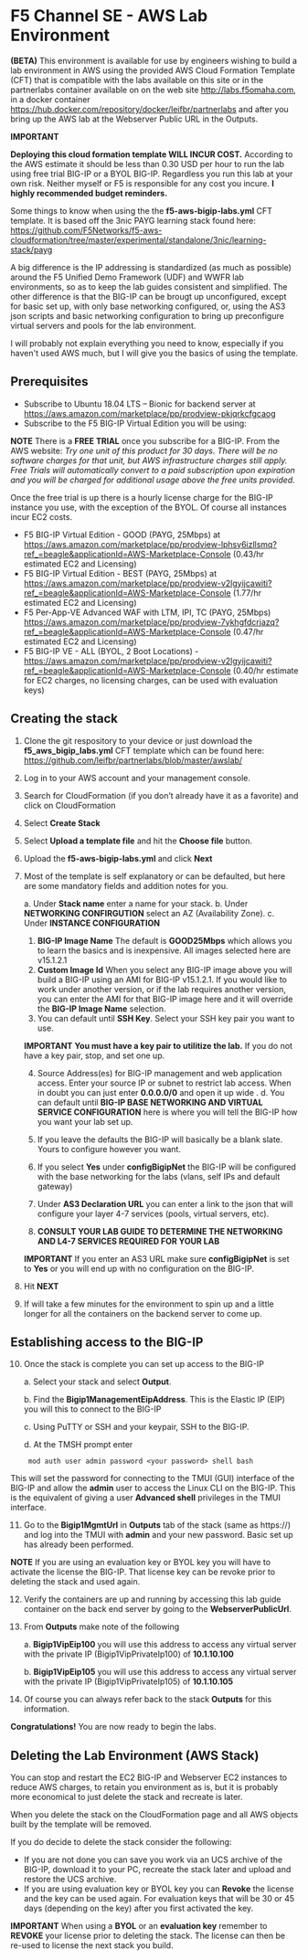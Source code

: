 F5 Channel SE - AWS Lab Environment
===================================
**(BETA)**
This environment is available for use by engineers wishing to build a lab environment in AWS using the provided AWS Cloud Formation Template (CFT) that is compatible with the labs available on this site or in the partnerlabs container available on on the web site http://labs.f5omaha.com, in a docker container https://hub.docker.com/repository/docker/leifbr/partnerlabs and after you bring up the AWS lab at the Webserver Public URL in the Outputs.

**IMPORTANT**

**Deploying this cloud formation template WILL INCUR COST.** According to the AWS estimate it should be less than 0.30 USD per hour to run the lab using free trial BIG-IP or a BYOL BIG-IP.  Regardless you run this lab at your own risk. Neither myself or F5 is responsible for any cost you incure. 
**I highly recommended budget reminders.**

Some things to know when using the the **f5-aws-bigip-labs.yml** CFT template.  It is based off the 3nic PAYG learning stack found here: https://github.com/F5Networks/f5-aws-cloudformation/tree/master/experimental/standalone/3nic/learning-stack/payg

A big difference is the IP addressing is standardized (as much as possible) around the F5 Unified Demo Framework (UDF) and WWFR lab environments, so as to keep the lab guides consistent and simplified.  The other difference is that the BIG-IP can be brougt up unconfigured, except for basic set up, with only base networking configured, or, using the AS3 json scripts and basic networking configuration to bring up preconfigure virtual servers and pools for the lab environment.

I will probably not explain everything you need to know, especially if you haven't used AWS much, but I will give you the basics of using the template.

Prerequisites
-------------
- Subscribe to Ubuntu 18.04 LTS – Bionic for backend server at https://aws.amazon.com/marketplace/pp/prodview-pkjqrkcfgcaog
- Subscribe to the F5 BIG-IP Virtual Edition you will be using:

**NOTE**
There is a **FREE TRIAL** once you subscribe for a BIG-IP. From the AWS website:
*Try one unit of this product for 30 days. There will be no software charges for that unit, but AWS infrastructure charges still apply. Free Trials will automatically convert to a paid subscription upon expiration and you will be charged for additional usage above the free units provided.*  

Once the free trial is up there is a hourly license charge for the BIG-IP instance you use, with the exception of the BYOL. Of course all instances incur EC2 costs.

   - F5 BIG-IP Virtual Edition - GOOD (PAYG, 25Mbps) at https://aws.amazon.com/marketplace/pp/prodview-lphsy6izllsmq?ref_=beagle&applicationId=AWS-Marketplace-Console (0.43/hr estimated EC2 and Licensing)
   - F5 BIG-IP Virtual Edition - BEST (PAYG, 25Mbps) at https://aws.amazon.com/marketplace/pp/prodview-v2lgyijcawiti?ref_=beagle&applicationId=AWS-Marketplace-Console (1.77/hr estimated EC2 and Licensing)
   - F5 Per-App-VE Advanced WAF with LTM, IPI, TC (PAYG, 25Mbps) https://aws.amazon.com/marketplace/pp/prodview-7ykhgfdcrjazq?ref_=beagle&applicationId=AWS-Marketplace-Console (0.47/hr estimated EC2 and Licensing)
   - F5 BIG-IP VE - ALL (BYOL, 2 Boot Locations) - https://aws.amazon.com/marketplace/pp/prodview-v2lgyijcawiti?ref_=beagle&applicationId=AWS-Marketplace-Console (0.40/hr estimate for EC2 charges, no licensing charges, can be used with evaluation keys)
   

Creating the stack
------------------

1. Clone the git respository to your device or just download the **f5_aws_bigip_labs.yml** CFT template which can be found here: https://github.com/leifbr/partnerlabs/blob/master/awslab/
2. Log in to your AWS account and your management console.
3. Search for CloudFormation (if you don’t already have it as a favorite) and click on CloudFormation
4. Select **Create Stack**
5. Select **Upload a template file** and hit the **Choose file** button.
6. Upload the **f5-aws-bigip-labs.yml** and click **Next**
7. Most of the template is self explanatory or can be defaulted, but here are some mandatory fields and addition notes for you.

   a. Under **Stack name** enter a name for your stack.
   b. Under **NETWORKING CONFIRGUTION** select an AZ (Availability Zone).
   c. Under **INSTANCE CONFIGURATION**

      1. **BIG-IP Image Name** The default is **GOOD25Mbps** which allows you to learn the basics and is inexpensive. All images selected here are v15.1.2.1
      2. **Custom Image Id** When you select any BIG-IP image above you will build a BIG-IP using an AMI for BIG-IP v15.1.2.1.  If you would like to work under another version, or if the lab requires another version, you can enter the AMI for that BIG-IP image here and it will override the **BIG-IP Image Name** selection.
      3. You can default until **SSH Key**.  Select your SSH key pair you want to use. 

      **IMPORTANT**
      **You must have a key pair to utilitize the lab.**  If you do not have a key pair, stop, and set one up.
 
      4. Source Address(es) for BIG-IP management and web application access. Enter your source IP or subnet to restrict lab access.  When in doubt you can just enter **0.0.0.0/0** and open it up wide .
   d. You can default until **BIG-IP BASE NETWORKING AND VIRTUAL SERVICE CONFIGURATION** here is where you will tell the BIG-IP how you want your lab set up.

      1. If you leave the defaults the BIG-IP will basically be a blank slate.  Yours to configure however you want.
      2. If you select **Yes** under **configBigipNet** the BIG-IP will be configured with the base networking for the labs (vlans, self IPs and default gateway)
      3. Under **AS3 Declaration URL** you can enter a link to the json that will configure your layer 4-7 services (pools, virtual servers, etc). 
      4. **CONSULT YOUR LAB GUIDE TO DETERMINE THE NETWORKING AND L4-7 SERVICES REQUIRED FOR YOUR LAB**
      
      **IMPORTANT**
      If you enter an AS3 URL make sure **configBigipNet** is set to **Yes** or you will end up with no configuration on the BIG-IP.

8. Hit **NEXT** 
9. If will take a few minutes for the environment to spin up and a little longer for all the containers on the backend server to come up.

Establishing access to the BIG-IP
---------------------------------

10. Once the stack is complete you can set up access to the BIG-IP

      a. Select your stack and select **Output**.
      
      b. Find the **Bigip1ManagementEipAddress**. This is the Elastic IP (EIP) you will this to connect to the BIG-IP
      
      c. Using PuTTY or SSH and your keypair, SSH to the BIG-IP.
      
      d. At the TMSH prompt enter
     
         mod auth user admin password <your password> shell bash

This will set the password for connecting to the TMUI (GUI) interface of the BIG-IP and allow the **admin** user to access the Linux CLI on the BIG-IP. This is the equivalent of giving a user **Advanced shell** privileges in the TMUI interface.

11. Go to the **Bigip1MgmtUrl** in **Outputs** tab of the stack (same as https://<Bigip1ManagementEipAddress>) and log into the TMUI with **admin** and your new password.  Basic set up has already been performed.

**NOTE**
If you are using an evaluation key or BYOL key you will have to activate the license the BIG-IP. That license key can be revoke prior to deleting the stack and used again.

12. Verify the containers are up and running by accessing this lab guide container on the back end server by going to the **WebserverPublicUrl**.
13. From **Outputs** make note of the following
   
    a. **Bigip1VipEip100** you will use this address to access any virtual server with the private IP (Bigip1VipPrivateIp100) of **10.1.10.100**
   
    b. **Bigip1VipEip105** you will use this address to access any virtual server with the private IP (Bigip1VipPrivateIp105) of **10.1.10.105**

14. Of course you can always refer back to the stack **Outputs** for this information.

**Congratulations!**  You are now ready to begin the labs.

Deleting the Lab Environment (AWS Stack)
----------------------------------------

You can stop and restart the EC2 BIG-IP and Webserver EC2 instances to reduce AWS charges, to retain you environment as is, but it is probably more economical to just delete the stack and recreate is later.


When you delete the stack on the CloudFormation page and all AWS objects built by the template will be removed.

If you do decide to delete the stack consider the following:

- If you are not done you can save you work via an UCS archive of the BIG-IP, download it to your PC, recreate the stack later and upload and restore the UCS archive.
- If you are using evaluation key or BYOL key you can **Revoke** the license and the key can be used again.  For evaluation keys that will be 30 or 45 days (depending on the key) after you first activated the key.

**IMPORTANT**
When using a **BYOL** or an **evaluation key** remember to **REVOKE** your license prior to deleting the stack.  The license can then be re-used to license the next stack you build.


